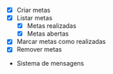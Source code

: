 - [x] Criar metas
- [x] Listar metas
    - [x] Metas realizadas
    - [x] Metas abertas
- [x] Marcar metas como realizadas
- [x] Remover metas
- Sistema de mensagens